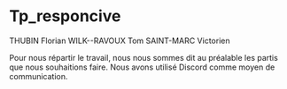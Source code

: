 # Tp_responcive

THUBIN Florian
WILK--RAVOUX Tom
SAINT-MARC Victorien

Pour nous répartir le travail, nous nous sommes dit au préalable les partis que nous souhaitions faire. Nous avons utilisé Discord comme moyen de communication.
